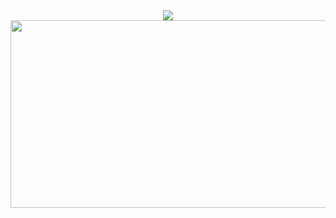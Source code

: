 <div align= "center"> 
  <a href="https://solved.ac/dhk086512">
    <img src="http://mazassumnida.wtf/api/v2/generate_badge?boj=prnmj" />
  </a>
</div>
<a href="https://www.gitanimals.org/en_US?utm_medium=image&utm_source=widmin77&utm_content=farm">
<img
  src="https://render.gitanimals.org/farms/widmin77"
  width="600"
  height="300"
/>
</a>
